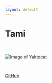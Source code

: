 ```yaml
---
layout: default
---
```


# Tami

<br>

![Image of Yaktocat](https://octodex.github.com/images/yaktocat.png)

<br>


[GitHub](http://github.com/Tamiren/markdown-portfolio/edit/add-images-links/_includes/03-links.md?pr=%2FTamiren%2Fmarkdown-portfolio%2Fpull%2F3)

